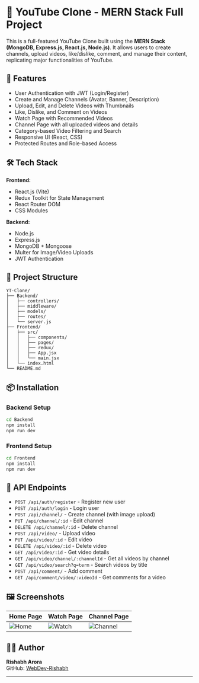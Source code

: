 
# 🎥 YouTube Clone - MERN Stack Full Project

This is a full-featured YouTube Clone built using the **MERN Stack (MongoDB, Express.js, React.js, Node.js)**. It allows users to create channels, upload videos, like/dislike, comment, and manage their content, replicating major functionalities of YouTube.

## 🚀 Features

- User Authentication with JWT (Login/Register)
- Create and Manage Channels (Avatar, Banner, Description)
- Upload, Edit, and Delete Videos with Thumbnails
- Like, Dislike, and Comment on Videos
- Watch Page with Recommended Videos
- Channel Page with all uploaded videos and details
- Category-based Video Filtering and Search
- Responsive UI (React, CSS)
- Protected Routes and Role-based Access

## 🛠️ Tech Stack

**Frontend:**
- React.js (Vite)
- Redux Toolkit for State Management
- React Router DOM
- CSS Modules

**Backend:**
- Node.js
- Express.js
- MongoDB + Mongoose
- Multer for Image/Video Uploads
- JWT Authentication

## 📁 Project Structure

```
YT-Clone/
├── Backend/
│   ├── controllers/
│   ├── middleware/
│   ├── models/
│   ├── routes/
│   └── server.js
├── Frontend/
│   ├── src/
│   │   ├── components/
│   │   ├── pages/
│   │   ├── redux/
│   │   ├── App.jsx
│   │   └── main.jsx
│   └── index.html
└── README.md
```

## 📦 Installation

### Backend Setup

```bash
cd Backend
npm install
npm run dev
```

### Frontend Setup

```bash
cd Frontend
npm install
npm run dev
```

## 🧪 API Endpoints

- `POST /api/auth/register` - Register new user
- `POST /api/auth/login` - Login user
- `POST /api/channel/` - Create channel (with image upload)
- `PUT /api/channel/:id` - Edit channel
- `DELETE /api/channel/:id` - Delete channel
- `POST /api/video/` - Upload video
- `PUT /api/video/:id` - Edit video
- `DELETE /api/video/:id` - Delete video
- `GET /api/video/:id` - Get video details
- `GET /api/video/channel/:channelId` - Get all videos by channel
- `GET /api/video/search?q=term` - Search videos by title
- `POST /api/comment/` - Add comment
- `GET /api/comment/video/:videoId` - Get comments for a video

## 🖼️ Screenshots

| Home Page | Watch Page | Channel Page |
|-----------|------------|---------------|
| ![Home](screenshots/home.png) | ![Watch](screenshots/watch.png) | ![Channel](screenshots/channel.png) |

## 🧑‍💻 Author

**Rishabh Arora**  
GitHub: [WebDev-Rishabh](https://github.com/WebDev-Rishabh)

---

> 

